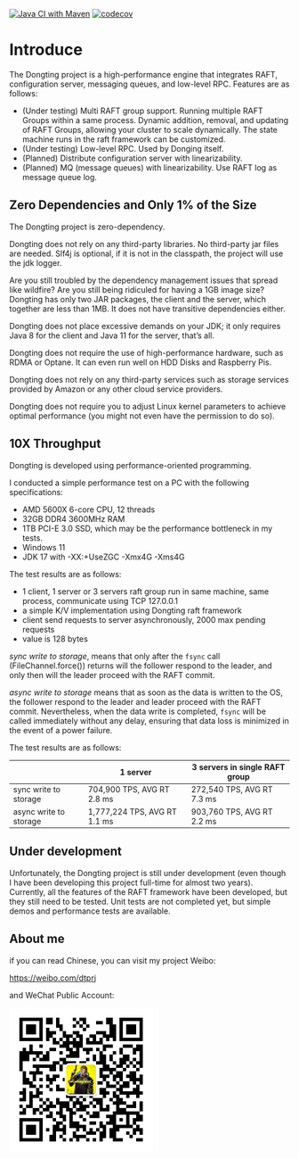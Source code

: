 [![Java CI with Maven](https://github.com/dtprj/dongting/actions/workflows/maven.yml/badge.svg)](https://github.com/dtprj/dongting/actions/workflows/maven.yml)
[![codecov](https://codecov.io/github/dtprj/dongting/branch/master/graph/badge.svg)](https://app.codecov.io/github/dtprj/dongting)

# Introduce
The Dongting project is a high-performance engine that integrates RAFT, configuration server, messaging queues,
and low-level RPC. Features are as follows:

* (Under testing) Multi RAFT group support. Running multiple RAFT Groups within a same process. Dynamic addition, 
  removal, and updating of RAFT Groups, allowing your cluster to scale dynamically. 
  The state machine runs in the raft framework can be customized.
* (Under testing) Low-level RPC. Used by Donging itself.
* (Planned) Distribute configuration server with linearizability.
* (Planned) MQ (message queues) with linearizability. Use RAFT log as message queue log.

## Zero Dependencies and Only 1% of the Size
The Dongting project is zero-dependency.

Dongting does not rely on any third-party libraries. No third-party jar files are needed. 
Slf4j is optional, if it is not in the classpath, the project will use the jdk logger.

Are you still troubled by the dependency management issues that spread like wildfire? 
Are you still being ridiculed for having a 1GB image size?
Dongting has only two JAR packages, the client and the server, which together are less than 1MB. 
It does not have transitive dependencies either.

Dongting does not place excessive demands on your JDK; it only requires Java 8 for the client and Java 11 for 
the server, that’s all.

Dongting does not require the use of high-performance hardware, such as RDMA or Optane.
It can even run well on HDD Disks and Raspberry Pis.

Dongting does not rely on any third-party services such as storage services provided by Amazon or 
any other cloud service providers.

Dongting does not require you to adjust Linux kernel parameters to achieve optimal performance 
(you might not even have the permission to do so).

## 10X Throughput
Dongting is developed using performance-oriented programming.

I conducted a simple performance test on a PC with the following specifications:

* AMD 5600X 6-core CPU, 12 threads
* 32GB DDR4 3600MHz RAM
* 1TB PCI-E 3.0 SSD, which may be the performance bottleneck in my tests.
* Windows 11
* JDK 17 with -XX:+UseZGC -Xmx4G -Xms4G

The test results are as follows:
* 1 client, 1 server or 3 servers raft group run in same machine, same process, communicate using TCP 127.0.0.1
* a simple K/V implementation using Dongting raft framework
* client send requests to server asynchronously, 2000 max pending requests
* value is 128 bytes

*sync write to storage*, means that only after the ```fsync``` call (FileChannel.force()) returns will the follower 
respond to the leader, and only then will the leader proceed with the RAFT commit.

*async write to storage* means that as soon as the data is written to the OS, the follower respond to the leader 
and leader proceed with the RAFT commit. Nevertheless, when the data write is completed, ```fsync``` will be called 
immediately without any delay, ensuring that data loss is minimized in the event of a power failure.

The test results are as follows:

|                        | 1 server                     | 3 servers in single RAFT group |
|------------------------|------------------------------|--------------------------------|
| sync write to storage  | 704,900 TPS, AVG RT 2.8 ms   | 272,540 TPS, AVG RT 7.3 ms     |
| async write to storage | 1,777,224 TPS, AVG RT 1.1 ms | 903,760 TPS, AVG RT 2.2 ms     |

## Under development

Unfortunately, the Dongting project is still under development (even though I have been developing this project 
full-time for almost two years). Currently, all the features of the RAFT framework have been developed, 
but they still need to be tested. Unit tests are not completed yet, but simple demos and performance tests are available.

## About me
if you can read Chinese, you can visit my project Weibo:

https://weibo.com/dtprj

and WeChat Public Account:

![公众号](devlogs/imgs/qrcode_wechat.jpg)
